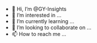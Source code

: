 - 👋 Hi, I’m @GY-Insights
- 👀 I’m interested in ...
- 🌱 I’m currently learning ...
- 💞️ I’m looking to collaborate on ...
- 📫 How to reach me ...

<!---
GY-Insights/GY-Insights is a ✨ special ✨ repository because its `README.md` (this file) appears on your GitHub profile.
You can click the Preview link to take a look at your changes.
--->
